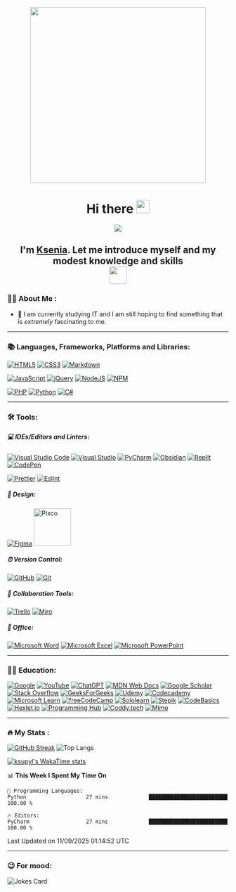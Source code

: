   <div id="header" align="center">
      <img src="https://media.giphy.com/media/v1.Y2lkPTc5MGI3NjExam1jNXd0OXE5bjFnOXJ6b3J3NjJhenh1N3o1dmJ2MXA4YnpxZ20zciZlcD12MV9pbnRlcm5hbF9naWZfYnlfaWQmY3Q9Zw/L1R1tvI9svkIWwpVYr/giphy.gif" width="400"/>
  </div>
  <h1 align= center>Hi there <img src="https://media.giphy.com/media/hvRJCLFzcasrR4ia7z/giphy.gif" width="30px"/></h1>
  <div align="center">
      <img src="https://media.giphy.com/media/v1.Y2lkPTc5MGI3NjExc2kxemh0bW50YnVyZjlscWNlc2tlZGdsZms1Z2swYWI2bXVxaWdvYyZlcD12MV9pbnRlcm5hbF9naWZfYnlfaWQmY3Q9Zw/xT8qB2HYA1vVSxooSY/giphy.gif" heigth="250px"/>
  </div>
  <h2 align= center>I'm <a href="https://github.com/ksupyl" target="_blank">Ksenia</a>. Let me introduce myself and my modest knowledge and skills <br><img src="https://media.giphy.com/media/v1.Y2lkPTc5MGI3NjExM2o0ZHR1eWk0b3p0Y2g3MmI3NzFrdmVoMTA1NXFhaWk3bmVpejA2YSZlcD12MV9pbnRlcm5hbF9naWZfYnlfaWQmY3Q9ZQ/hof5uMY0nBwxyjY9S2/giphy.gif" width="40px"/></h2>

  ### :woman_technologist: About Me :
  - :mag_right: I am currently studying IT and I am still hoping to find something that is *extremely* fascinating to me.

---
  ### :books: Languages, Frameworks, Platforms and Libraries:
  [![HTML5](https://img.shields.io/badge/html5-%23E34F26.svg?style=for-the-badge&logo=html5&logoColor=white)](https://developer.mozilla.org/en-US/docs/Web/HTML)
  [![CSS3](https://img.shields.io/badge/css3-%231572B6.svg?style=for-the-badge&logo=css3&logoColor=white)](https://www.w3schools.com/css/)
  [![Markdown](https://img.shields.io/badge/markdown-%23000000.svg?style=for-the-badge&logo=markdown&logoColor=white)](https://www.markdownguide.org)

  [![JavaScript](https://img.shields.io/badge/javascript-%23323330.svg?style=for-the-badge&logo=javascript&logoColor=%23F7DF1E)](https://developer.mozilla.org/en-US/docs/Web/JavaScript)
  [![jQuery](https://img.shields.io/badge/jquery-%230769AD.svg?style=for-the-badge&logo=jquery&logoColor=white)](https://jquery.com)
  [![NodeJS](https://img.shields.io/badge/node.js-6DA55F?style=for-the-badge&logo=node.js&logoColor=white)](https://nodejs.org/en)
  [![NPM](https://img.shields.io/badge/NPM-%23CB3837.svg?style=for-the-badge&logo=npm&logoColor=white)](https://www.npmjs.com)

  [![PHP](https://img.shields.io/badge/php-%23777BB4.svg?style=for-the-badge&logo=php&logoColor=white)](https://www.php.net)
  [![Python](https://img.shields.io/badge/Python-3776AB?style=for-the-badge&logo=python&logoColor=white)](https://www.python.org)
  [![C#](https://img.shields.io/badge/c%23-%23239120.svg?style=for-the-badge&logo=csharp&logoColor=white)](https://dotnet.microsoft.com/en-us/languages/csharp)

---
  ### :hammer_and_wrench: Tools:
  ##### :computer: IDEs/Editors and Linters:
  [![Visual Studio Code](https://img.shields.io/badge/Visual%20Studio%20Code-0078d7.svg?style=for-the-badge&logo=visual-studio-code&logoColor=white)](https://code.visualstudio.com/)
  [![Visual Studio](https://img.shields.io/badge/Visual%20Studio-5C2D91.svg?style=for-the-badge&logo=visual-studio&logoColor=white)](https://visualstudio.microsoft.com/)
  [![PyCharm](https://img.shields.io/badge/pycharm-143?style=for-the-badge&logo=pycharm&logoColor=black&color=black&labelColor=green)](https://www.jetbrains.com/pycharm/)
  [![Obsidian](https://img.shields.io/badge/Obsidian-%23483699.svg?style=for-the-badge&logo=obsidian&logoColor=white)](https://obsidian.md)
  [![Replit](https://img.shields.io/badge/Replit-DD1200?style=for-the-badge&logo=Replit&logoColor=white)](https://replit.com/)
  [![CodePen](https://img.shields.io/badge/Codepen-000000?style=for-the-badge&logo=codepen&logoColor=white)](https://codepen.io/)  
  
  [![Prettier](https://img.shields.io/badge/prettier-1A2C34?style=for-the-badge&logo=prettier&logoColor=F7BA3E)](https://prettier.io)
  [![Eslint](https://img.shields.io/badge/eslint-3A33D1?style=for-the-badge&logo=eslint&logoColor=white)](https://eslint.org)

  ##### :art: Design:
  [![Figma](https://img.shields.io/badge/figma-%23F24E1E.svg?style=for-the-badge&logo=figma&logoColor=white)](https://www.figma.com)
  <a href="https://pixso.net/"><img src="img/icons/px-logo.jpg" alt="Pixco" width="85"/></a>

  ##### :alarm_clock: Version Control:
  [![GitHub](https://img.shields.io/badge/github-%23121011.svg?style=for-the-badge&logo=github&logoColor=white)](https://github.com)
  [![Git](https://img.shields.io/badge/git-%23F05033.svg?style=for-the-badge&logo=git&logoColor=white)](https://git-scm.com)

  ##### :handshake: Collaboration Tools:
  [![Trello](https://img.shields.io/badge/Trello-0052CC?logo=trello&logoColor=fff)](https://trello.com)
  [![Miro](https://img.shields.io/badge/Miro-050038?logo=miro&logoColor=fff)](https://miro.com)

  ##### :office: Office:
  [![Microsoft Word](https://img.shields.io/badge/Microsoft_Word-2B579A?style=for-the-badge&logo=microsoft-word&logoColor=white)](https://www.microsoft.com/ru-ru/microsoft-365/word)
  [![Microsoft Excel](https://img.shields.io/badge/Microsoft_Excel-217346?style=for-the-badge&logo=microsoft-excel&logoColor=white)](https://www.microsoft.com/ru-ru/microsoft-365/excel)
  [![Microsoft PowerPoint](https://img.shields.io/badge/Microsoft_PowerPoint-B7472A?style=for-the-badge&logo=microsoft-powerpoint&logoColor=white)](https://www.microsoft.com/ru-ru/microsoft-365/powerpoint)

---
  ### :woman_student: Education:
  [![Google](https://img.shields.io/badge/google-4285F4?style=for-the-badge&logo=google&logoColor=white)](https://www.google.ru/)
  [![YouTube](https://img.shields.io/badge/YouTube-%23FF0000.svg?style=for-the-badge&logo=YouTube&logoColor=white)](https://www.youtube.com/)
  [![ChatGPT](https://img.shields.io/badge/chatGPT-74aa9c?style=for-the-badge&logo=openai&logoColor=white)](https://chatgpt.com/)
  [![MDN Web Docs](https://img.shields.io/badge/MDN_Web_Docs-black?style=for-the-badge&logo=mdnwebdocs&logoColor=white)](https://developer.mozilla.org/en-US/)
  [![Google Scholar](https://img.shields.io/badge/Google%20Scholar-4285F4?style=for-the-badge&logo=google-scholar&logoColor=white)](https://scholar.google.com/)
  [![Stack Overflow](https://img.shields.io/badge/Stack_Overflow-FE7A16?style=for-the-badge&logo=stack-overflow&logoColor=white)](https://stackoverflow.com/)
  [![GeeksForGeeks](https://img.shields.io/badge/GeeksforGeeks-gray?style=for-the-badge&logo=geeksforgeeks&logoColor=35914c)](https://www.geeksforgeeks.org/)
  [![Udemy](https://img.shields.io/badge/Udemy-A435F0?style=for-the-badge&logo=Udemy&logoColor=white)](https://www.udemy.com/)
  [![Codecademy](https://img.shields.io/badge/Codecademy-FFF0E5?style=for-the-badge&logo=codecademy&logoColor=1F243A)](https://www.codecademy.com)
  [![Microsoft Learn](https://img.shields.io/badge/Microsoft_Learn-258ffa?style=for-the-badge&logo=microsoft&logoColor=white)](https://learn.microsoft.com/)
  [![freeCodeCamp](https://img.shields.io/badge/freecodecamp-27273D?style=for-the-badge&logo=freecodecamp&logoColor=white)](https://www.freecodecamp.org/)
  [![Sololearn](https://img.shields.io/badge/-Sololearn-3a464b?style=for-the-badge&logo=Sololearn&logoColor=white)](https://www.sololearn.com/en/)
  [![Stepik](https://img.shields.io/badge/Stepik-black?logo=Stepik)](https://stepik.org/)
  [![CodeBasics](https://img.shields.io/badge/CodeBasics-blue?logo=CodeBasics)](https://code-basics.com/)
  [![Hexlet.io](https://img.shields.io/badge/Hexlet-blue?logo=Hexlet.io)](https://hexlet.io/)
  [![Programming Hub](https://img.shields.io/badge/Programming_Hub-blue?logo=Programming_Hub)](https://programminghub.io/)
  [![Coddy.tech](https://img.shields.io/badge/Coddy.tech-blue?logo=Coddy.tech)](https://coddy.tech/)
  [![Mimo](https://img.shields.io/badge/Mimo-purple?logo=Mimo)](https://mimo.org/)

---
  ### :fire: My Stats :
  [![GitHub Streak](https://streak-stats.demolab.com?user=ksupyl&theme=windows-dark)](https://git.io/streak-stats)
  ![Top Langs](https://github-readme-stats.vercel.app/api/top-langs/?username=ksupyl&langs_count=8&theme=tokyonight&layout=donut)    
  
  [![ksupyl's WakaTime stats](https://github-readme-stats.vercel.app/api/wakatime?username=ksupyl&layout=compact&theme=tokyonight)](https://github.com/anuraghazra/github-readme-stats)
  
  <!--START_SECTION:waka-->
📊 **This Week I Spent My Time On** 

```text
💬 Programming Languages: 
Python                   27 mins             █████████████████████████   100.00 % 

🔥 Editors: 
PyCharm                  27 mins             █████████████████████████   100.00 % 
```


 Last Updated on 11/09/2025 01:14:52 UTC
<!--END_SECTION:waka-->

---
   ### :wink: For mood:
  ![Jokes Card](https://readme-jokes.vercel.app/api)


<!--
**ksupyl/ksupyl** is a ✨ _special_ ✨ repository because its `README.md` (this file) appears on your GitHub profile.

Here are some ideas to get you started:

- 🔭 I’m currently working on ...
- 🌱 I’m currently learning ...
- 👯 I’m looking to collaborate on ...
- 🤔 I’m looking for help with ...
- 💬 Ask me about ...
- 📫 How to reach me: ...
- 😄 Pronouns: ...
- ⚡ Fun fact: ...
-->
